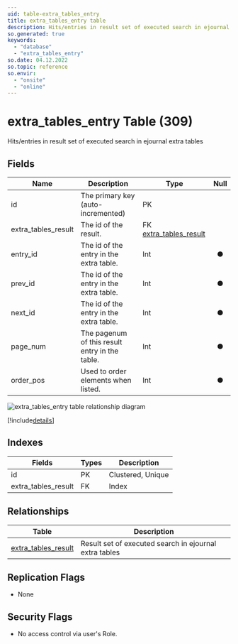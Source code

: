 ```yaml
---
uid: table-extra_tables_entry
title: extra_tables_entry table
description: Hits/entries in result set of executed search in ejournal extra tables
so.generated: true
keywords:
  - "database"
  - "extra_tables_entry"
so.date: 04.12.2022
so.topic: reference
so.envir:
  - "onsite"
  - "online"
---
```


# extra\_tables\_entry Table (309)

Hits/entries in result set of executed search in ejournal extra tables

## Fields

| Name | Description | Type | Null |
|------|-------------|------|:----:|
|id|The primary key (auto-incremented)|PK| |
|extra\_tables\_result|The id of the result.|FK [extra_tables_result](extra-tables-result.md)| |
|entry\_id|The id of the entry in the extra table.|Int|&#x25CF;|
|prev\_id|The id of the entry in the extra table.|Int|&#x25CF;|
|next\_id|The id of the entry in the extra table.|Int|&#x25CF;|
|page\_num|The pagenum of this result entry in the table.|Int|&#x25CF;|
|order\_pos|Used to order elements when listed.|Int|&#x25CF;|

![extra_tables_entry table relationship diagram](./media/extra_tables_entry.png)

[!include[details](./includes/extra-tables-entry.md)]

## Indexes

| Fields | Types | Description |
|--------|-------|-------------|
|id |PK |Clustered, Unique |
|extra\_tables\_result |FK |Index |

## Relationships

| Table|  Description |
|------|-------------|
|[extra\_tables\_result](extra-tables-result.md)  |Result set of executed search in ejournal extra tables |

## Replication Flags

* None

## Security Flags

* No access control via user's Role.

